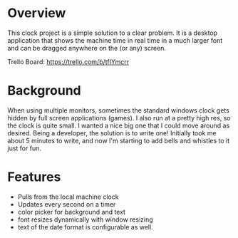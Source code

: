 # Overview
This clock project is a simple solution to a clear problem.  It is a desktop application that shows the machine time in real time in a much larger font and can be dragged anywhere on the (or any) screen.

Trello Board: https://trello.com/b/tfIYmcrr

# Background
When using multiple monitors, sometimes the standard windows clock gets hidden by full screen applications (games).  I also run at a pretty high res, so the clock is quite small.  I wanted a nice big one that I could move around as desired.  Being a developer, the solution is to write one!  Initially took me about 5 minutes to write, and now I'm starting to add bells and whistles to it just for fun.

# Features
* Pulls from the local machine clock
* Updates every second on a timer
* color picker for background and text
* font resizes dynamically with window resizing
* text of the date format is configurable as well.
